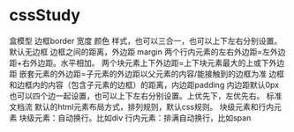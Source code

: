 # cssStudy
盒模型
    边框border
        宽度 颜色 样式，也可以三合一，也可以上下左右分别设置。
        默认无边框
    边框之间的距离，外边距 margin
        两个行内元素的左右外边距=左外边距+右外边距。水平相加。
        两个块元素上下外边距=上下块元素最大的上或下外边距
        嵌套元素的外边距=子元素的外边距以父元素的内容/能接触到的边框为准
    边框和边框内的内容（包含子元素的边框）的距离，内边距padding
        内边距默认0px
        也可以四个边一起设置，也可以上下左右分别设置。上优先下，左优先右。
    标准文档流
        默认的html元素布局方式，排列规则，默认css规则。
    块级元素和行内元素
        块级元素：自动换行。比如div
        行内元素：排满自动换行，比如span   
